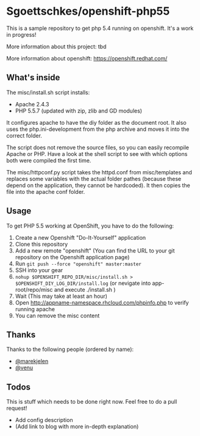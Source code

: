 Sgoettschkes/openshift-php55
============================

This is a sample repository to get php 5.4 running on openshift. It's a 
work in progress!

More information about this project: tbd

More information about openshift: https://openshift.redhat.com/

What's inside
-------------

The misc/install.sh script installs:

* Apache 2.4.3
* PHP 5.5.7 (updated with zip, zlib and GD modules)

It configures apache to have the diy folder as the document root. It also
uses the php.ini-development from the php archive and moves it into the 
correct folder.

The script does not remove the source files, so you can easily recompile 
Apache or PHP. Have a look at the shell script to see with which options
both were compiled the first time.

The misc/httpconf.py script takes the httpd.conf from misc/templates and
replaces some variables with the actual folder pathes (because these 
depend on the application, they cannot be hardcoded). It then copies
the file into the apache conf folder.

Usage
-----

To get PHP 5.5 working at OpenShift, you have to do the following:

1. Create a new Openshift "Do-It-Yourself" application
2. Clone this repository
3. Add a new remote "openshift" (You can find the URL to your git repository
   on the Openshift application page)
4. Run `git push --force "openshift" master:master`
5. SSH into your gear
6. `nohup $OPENSHIFT_REPO_DIR/misc/install.sh > $OPENSHIFT_DIY_LOG_DIR/install.log` (or nevigate into app-root/repo/misc and execute ./install.sh )
7. Wait (This may take at least an hour)
8. Open http://appname-namespace.rhcloud.com/phpinfo.php to verify running 
   apache
9. You can remove the misc content

Thanks
------

Thanks to the following people (ordered by name):

* [@marekjelen](https://github.com/marekjelen)
* [@venu](https://github.com/venu)

Todos
-----

This is stuff which needs to be done right now. Feel free to do a pull request!

* Add config description
* (Add link to blog with more in-depth explanation)

